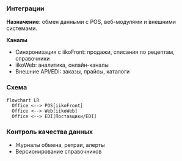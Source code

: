 ### Интеграции

**Назначение**: обмен данными с POS, веб-модулями и внешними системами.

**Каналы**
- Синхронизация с iikoFront: продажи, списания по рецептам, справочники
- iikoWeb: аналитика, онлайн-каналы
- Внешние API/EDI: заказы, прайсы, каталоги

### Схема

```mermaid
flowchart LR
  Office <--> POS[iikoFront]
  Office <--> Web[iikoWeb]
  Office <--> EDI[Поставщики/EDI]
```

### Контроль качества данных
- Журналы обмена, ретраи, алерты
- Версионирование справочников

